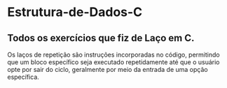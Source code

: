 # Estrutura-de-Dados-C

## Todos os exercícios que fiz de Laço em C.

Os laços de repetição são instruções incorporadas no código, permitindo que um bloco específico seja executado repetidamente até que o usuário opte por sair do ciclo, geralmente por meio da entrada de uma opção específica.
